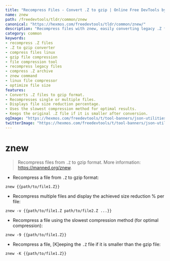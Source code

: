 ```yaml
---
title: "Recompress Files - Convert .Z to gzip | Online Free DevTools by Hexmos"
name: znew
path: /freedevtools/tldr/common/znew
canonical: "https://hexmos.com/freedevtools/tldr/common/znew/"
description: "Recompress files with znew, easily converting legacy .Z files to the more efficient gzip format. Achieve smaller file sizes and faster decompression. Free online tool, no registration required."
category: common
keywords:
- recompress .Z files
- .Z to gzip converter
- compress files linux
- gzip file compression
- file compression tool
- recompress legacy files
- compress .Z archive
- znew command
- linux file compressor
- optimize file size
features:
- Converts .Z files to gzip format.
- Recompresses single or multiple files.
- Displays file size reduction percentage.
- Uses the slowest compression method for optimal results.
- Keeps the original .Z file if it is smaller after conversion.
ogImage: "https://hexmos.com/freedevtools/t/tool-banners/json-utilities-banner.png"
twitterImage: "https://hexmos.com/freedevtools/t/tool-banners/json-utilities-banner.png"
---
```


# znew

> Recompress files from `.Z` to gzip format.
> More information: <https://manned.org/znew>.

- Recompress a file from `.Z` to gzip format:

`znew {{path/to/file1.Z}}`

- Recompress multiple files and display the achieved size reduction % per file:

`znew -v {{path/to/file1.Z path/to/file2.Z ...}}`

- Recompress a file using the slowest compression method (for optimal compression):

`znew -9 {{path/to/file1.Z}}`

- Recompress a file, [K]eeping the `.Z` file if it is smaller than the gzip file:

`znew -K {{path/to/file1.Z}}`
